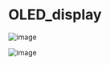 # OLED_display

![image](https://user-images.githubusercontent.com/93759057/142266129-ccb1273e-417f-475c-a655-8b91ece6e291.png)


![image](https://user-images.githubusercontent.com/93759057/142266149-1b203526-c7c3-4ba3-b405-10e1baaf248a.png)
